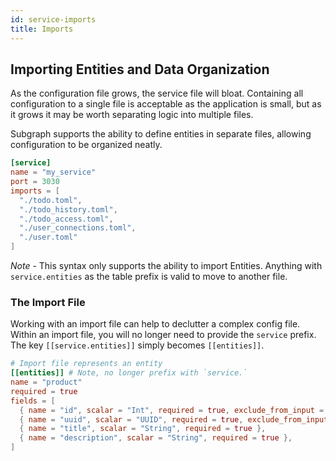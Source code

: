 ```yaml
---
id: service-imports
title: Imports
---
```


## Importing Entities and Data Organization

As the configuration file grows, the service file will bloat. Containing all configuration to a single file is acceptable as the application is small, but as it grows it may be worth separating logic into multiple files.

Subgraph supports the ability to define entities in separate files, allowing configuration to be organized neatly.

```toml
[service]
name = "my_service"
port = 3030
imports = [
  "./todo.toml",
  "./todo_history.toml",
  "./todo_access.toml",
  "./user_connections.toml",
  "./user.toml"
]
```

_Note_ - This syntax only supports the ability to import Entities. Anything with `service.entities`
as the table prefix is valid to move to another file.

### The Import File

Working with an import file can help to declutter a complex config file. Within an import file, you will no longer need to
provide the `service` prefix. The key `[[service.entities]]` simply becomes `[[entities]]`.

```toml
# Import file represents an entity
[[entities]] # Note, no longer prefix with `service.`
name = "product"
required = true
fields = [
  { name = "id", scalar = "Int", required = true, exclude_from_input = ["All"], exclude_from_output = true  },
  { name = "uuid", scalar = "UUID", required = true, exclude_from_input = ["CreateOne", "UpdateOne", "UpdateMany"] },
  { name = "title", scalar = "String", required = true },
  { name = "description", scalar = "String", required = true },
]
```
